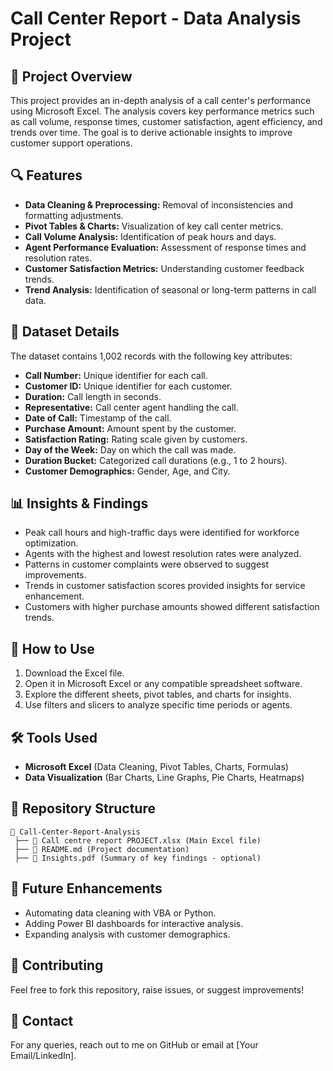 # Call Center Report - Data Analysis Project

## 📌 Project Overview
This project provides an in-depth analysis of a call center's performance using Microsoft Excel. The analysis covers key performance metrics such as call volume, response times, customer satisfaction, agent efficiency, and trends over time. The goal is to derive actionable insights to improve customer support operations.

## 🔍 Features
- **Data Cleaning & Preprocessing:** Removal of inconsistencies and formatting adjustments.
- **Pivot Tables & Charts:** Visualization of key call center metrics.
- **Call Volume Analysis:** Identification of peak hours and days.
- **Agent Performance Evaluation:** Assessment of response times and resolution rates.
- **Customer Satisfaction Metrics:** Understanding customer feedback trends.
- **Trend Analysis:** Identification of seasonal or long-term patterns in call data.

## 📂 Dataset Details
The dataset contains 1,002 records with the following key attributes:
- **Call Number:** Unique identifier for each call.
- **Customer ID:** Unique identifier for each customer.
- **Duration:** Call length in seconds.
- **Representative:** Call center agent handling the call.
- **Date of Call:** Timestamp of the call.
- **Purchase Amount:** Amount spent by the customer.
- **Satisfaction Rating:** Rating scale given by customers.
- **Day of the Week:** Day on which the call was made.
- **Duration Bucket:** Categorized call durations (e.g., 1 to 2 hours).
- **Customer Demographics:** Gender, Age, and City.

## 📊 Insights & Findings
- Peak call hours and high-traffic days were identified for workforce optimization.
- Agents with the highest and lowest resolution rates were analyzed.
- Patterns in customer complaints were observed to suggest improvements.
- Trends in customer satisfaction scores provided insights for service enhancement.
- Customers with higher purchase amounts showed different satisfaction trends.

## 📜 How to Use
1. Download the Excel file.
2. Open it in Microsoft Excel or any compatible spreadsheet software.
3. Explore the different sheets, pivot tables, and charts for insights.
4. Use filters and slicers to analyze specific time periods or agents.

## 🛠 Tools Used
- **Microsoft Excel** (Data Cleaning, Pivot Tables, Charts, Formulas)
- **Data Visualization** (Bar Charts, Line Graphs, Pie Charts, Heatmaps)

## 📎 Repository Structure
```
📂 Call-Center-Report-Analysis
 ├── 📄 Call centre report PROJECT.xlsx (Main Excel file)
 ├── 📄 README.md (Project documentation)
 ├── 📄 Insights.pdf (Summary of key findings - optional)
```

## 📌 Future Enhancements
- Automating data cleaning with VBA or Python.
- Adding Power BI dashboards for interactive analysis.
- Expanding analysis with customer demographics.

## 🤝 Contributing
Feel free to fork this repository, raise issues, or suggest improvements!

## 📧 Contact
For any queries, reach out to me on GitHub or email at [Your Email/LinkedIn].

